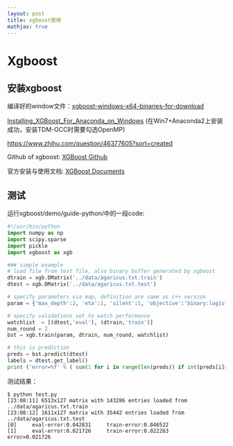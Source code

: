 ```yaml
---
layout: post
title: xgboost使用
mathjax: true
---
```


# Xgboost

## 安装xgboost

编译好的window文件：[xgboost-windows-x64-binaries-for-download](http://www.picnet.com.au/blogs/guido/post/2016/09/22/xgboost-windows-x64-binaries-for-download/)

[Installing_XGBoost_For_Anaconda_on_Windows](https://www.ibm.com/developerworks/community/blogs/jfp/entry/Installing_XGBoost_For_Anaconda_on_Windows?lang=zh) (在Win7+Anaconda2上安装成功，安装TDM-GCC时需要勾选OpenMP)

https://www.zhihu.com/question/46377605?sort=created

Github of xgboost: [XGBoost Github](https://github.com/dmlc/xgboost)

官方安装与使用文档: [XGBoost Documents](https://xgboost.readthedocs.io/en/latest/)

## 测试

运行xgboost/demo/guide-python/中的一段code:

```python
#!/usr/bin/python
import numpy as np
import scipy.sparse
import pickle
import xgboost as xgb

### simple example
# load file from text file, also binary buffer generated by xgboost
dtrain = xgb.DMatrix('../data/agaricus.txt.train')
dtest = xgb.DMatrix('../data/agaricus.txt.test')

# specify parameters via map, definition are same as c++ version
param = {'max_depth':2, 'eta':1, 'silent':1, 'objective':'binary:logistic' }

# specify validations set to watch performance
watchlist  = [(dtest,'eval'), (dtrain,'train')]
num_round = 2
bst = xgb.train(param, dtrain, num_round, watchlist)

# this is prediction
preds = bst.predict(dtest)
labels = dtest.get_label()
print ('error=%f' % ( sum(1 for i in range(len(preds)) if int(preds[i]>0.5)!=labels[i]) /float(len(preds))))
```

测试结果：

```shell
$ python test.py
[23:08:11] 6513x127 matrix with 143286 entries loaded from ../data/agaricus.txt.train
[23:08:12] 1611x127 matrix with 35442 entries loaded from ../data/agaricus.txt.test
[0]     eval-error:0.042831     train-error:0.046522
[1]     eval-error:0.021726     train-error:0.022263
error=0.021726
```
